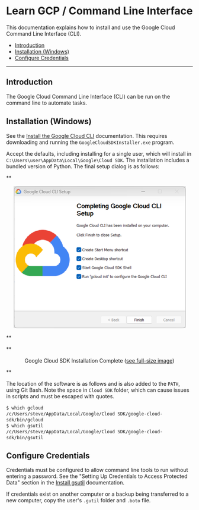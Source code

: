 # Learn GCP / Command Line Interface  #

This documentation explains how to install and use the Google Cloud Command Line Interface (CLI).

* [Introduction](#introduction)
* [Installation (Windows)](#installation-widnows)
* [Configure Credentials](#configure-credentials)

---------

## Introduction ##

The Google Cloud Command Line Interface (CLI) can be run
on the command line to automate tasks.

## Installation (Windows) ##

See the [Install the Google Cloud CLI](https://cloud.google.com/sdk/docs/install-sdk) documentation.
This requires downloading and running the `GoogleCloudSDKInstaller.exe` program.

Accept the defaults, including installing for a single user,
which will install in `C:\Users\user\AppData\Local\Google\Cloud SDK`.
The installation includes a bundled version of Python.
The final setup dialog is as follows:

**<p style="text-align: center;">
![setup-complete](setup-complete.png)
</p>**

**<p style="text-align: center;">
Google Cloud SDK Installation Complete (<a href="../setup-complete.png">see full-size image</a>)
</p>**

The location of the software is as follows and is also added to the `PATH`, using Git Bash.
Note the space in `Cloud SDK` folder, which can cause issues in scripts and must be escaped with quotes.

```
$ which gcloud
/c/Users/steve/AppData/Local/Google/Cloud SDK/google-cloud-sdk/bin/gcloud
$ which gsutil
/c/Users/steve/AppData/Local/Google/Cloud SDK/google-cloud-sdk/bin/gsutil

```

## Configure Credentials ##

Credentials must be configured to allow command line tools to run without entering a password.
See the "Setting Up Credentials to Access Protected Data" section in the
[Install gsutil](https://cloud.google.com/storage/docs/gsutil_install) documentation.

If credentials exist on another computer or a backup being transferred to a new computer,
copy the user's `.gutil` folder and `.boto` file.
